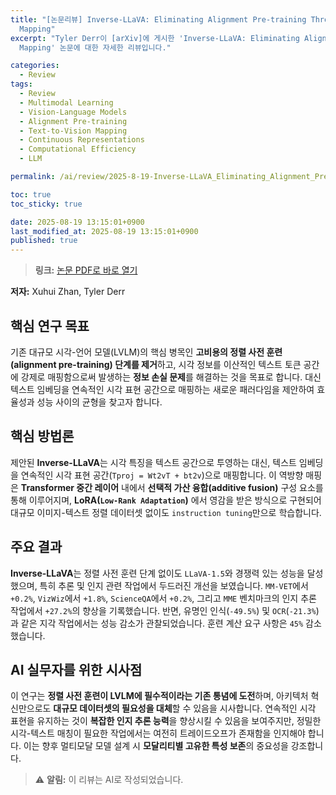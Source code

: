 ```yaml
---
title: "[논문리뷰] Inverse-LLaVA: Eliminating Alignment Pre-training Through Text-to-Vision
  Mapping"
excerpt: "Tyler Derr이 [arXiv]에 게시한 'Inverse-LLaVA: Eliminating Alignment Pre-training Through Text-to-Vision
  Mapping' 논문에 대한 자세한 리뷰입니다."

categories:
  - Review
tags:
  - Review
  - Multimodal Learning
  - Vision-Language Models
  - Alignment Pre-training
  - Text-to-Vision Mapping
  - Continuous Representations
  - Computational Efficiency
  - LLM

permalink: /ai/review/2025-8-19-Inverse-LLaVA_Eliminating_Alignment_Pre-training_Through_Text-to-Vision_Mapping/

toc: true
toc_sticky: true

date: 2025-08-19 13:15:01+0900
last_modified_at: 2025-08-19 13:15:01+0900
published: true
---
```

> **링크:** [논문 PDF로 바로 열기](https://arxiv.org/abs/2508.12466)

**저자:** Xuhui Zhan, Tyler Derr



## 핵심 연구 목표
기존 대규모 시각-언어 모델(LVLM)의 핵심 병목인 **고비용의 정렬 사전 훈련(alignment pre-training) 단계를 제거**하고, 시각 정보를 이산적인 텍스트 토큰 공간에 강제로 매핑함으로써 발생하는 **정보 손실 문제**를 해결하는 것을 목표로 합니다. 대신 텍스트 임베딩을 연속적인 시각 표현 공간으로 매핑하는 새로운 패러다임을 제안하여 효율성과 성능 사이의 균형을 찾고자 합니다.

## 핵심 방법론
제안된 **Inverse-LLaVA**는 시각 특징을 텍스트 공간으로 투영하는 대신, 텍스트 임베딩을 연속적인 시각 표현 공간(`Tproj = Wt2vT + bt2v`)으로 매핑합니다. 이 역방향 매핑은 **Transformer 중간 레이어** 내에서 **선택적 가산 융합(additive fusion)** 구성 요소를 통해 이루어지며, **LoRA(`Low-Rank Adaptation`)** 에서 영감을 받은 방식으로 구현되어 대규모 이미지-텍스트 정렬 데이터셋 없이도 `instruction tuning`만으로 학습합니다.

## 주요 결과
**Inverse-LLaVA**는 정렬 사전 훈련 단계 없이도 `LLaVA-1.5`와 경쟁력 있는 성능을 달성했으며, 특히 추론 및 인지 관련 작업에서 두드러진 개선을 보였습니다. `MM-VET`에서 `+0.2%`, `VizWiz`에서 `+1.8%`, `ScienceQA`에서 `+0.2%`, 그리고 `MME` 벤치마크의 인지 추론 작업에서 `+27.2%`의 향상을 기록했습니다. 반면, 유명인 인식(`-49.5%`) 및 `OCR`(`-21.3%`)과 같은 지각 작업에서는 성능 감소가 관찰되었습니다. 훈련 계산 요구 사항은 `45%` 감소했습니다.

## AI 실무자를 위한 시사점
이 연구는 **정렬 사전 훈련이 LVLM에 필수적이라는 기존 통념에 도전**하며, 아키텍처 혁신만으로도 **대규모 데이터셋의 필요성을 대체**할 수 있음을 시사합니다. 연속적인 시각 표현을 유지하는 것이 **복잡한 인지 추론 능력**을 향상시킬 수 있음을 보여주지만, 정밀한 시각-텍스트 매칭이 필요한 작업에서는 여전히 트레이드오프가 존재함을 인지해야 합니다. 이는 향후 멀티모달 모델 설계 시 **모달리티별 고유한 특성 보존**의 중요성을 강조합니다.

> ⚠️ **알림:** 이 리뷰는 AI로 작성되었습니다.